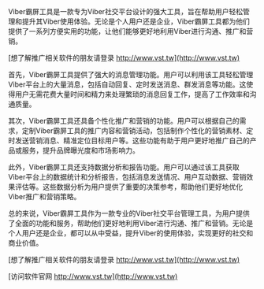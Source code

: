 Viber霸屏工具是一款专为Viber社交平台设计的强大工具，旨在帮助用户轻松管理和提升其Viber使用体验。无论是个人用户还是企业，Viber霸屏工具都为他们提供了一系列方便实用的功能，让他们能够更好地利用Viber进行沟通、推广和营销。

[想了解推广相关软件的朋友请登录 http://www.vst.tw](http://www.vst.tw)

首先，Viber霸屏工具提供了强大的消息管理功能。用户可以利用该工具轻松管理Viber平台上的大量消息，包括自动回复、定时发送消息、群发消息等功能。这使得用户无需花费大量时间和精力来处理繁琐的消息回复工作，提高了工作效率和沟通质量。

其次，Viber霸屏工具还具备个性化推广和营销的功能。用户可以根据自己的需求，定制Viber霸屏工具的推广内容和营销活动，包括制作个性化的营销素材、定时发送营销消息、精准定位目标用户等。这些功能有助于用户更好地推广自己的产品或服务，提升品牌曝光度和市场影响力。

此外，Viber霸屏工具还支持数据分析和报告功能。用户可以通过该工具获取Viber平台上的数据统计和分析报告，包括消息发送情况、用户互动数据、营销效果评估等。这些数据分析为用户提供了重要的决策参考，帮助他们更好地优化Viber推广和营销策略。

总的来说，Viber霸屏工具作为一款专业的Viber社交平台管理工具，为用户提供了全面的功能和服务，帮助他们更好地利用Viber进行沟通、推广和营销。无论是个人用户还是企业，都可以从中受益，提升Viber的使用体验，实现更好的社交和商业价值。

[想了解推广相关软件的朋友请登录 http://www.vst.tw](http://www.vst.tw)


[访问软件官网 http://www.vst.tw](http://www.vst.tw)
